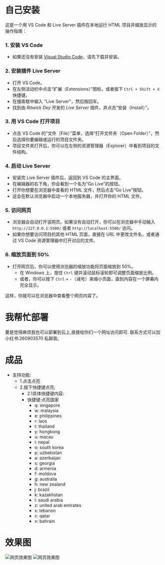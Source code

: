 # 自己安装
这是一个用 VS Code 和 Live Server 插件在本地运行 HTML 项目并缩放显示的操作指南：

### 1. 安装 VS Code
- 如果还没有安装 [Visual Studio Code](https://code.visualstudio.com/)，请先下载并安装。

### 2. 安装插件 Live Server
- 打开 VS Code。
- 在左侧活动栏中点击“扩展（Extensions）”图标，或者按下 `Ctrl + Shift + X` 快捷键。
- 在搜索框中输入 "Live Server"，然后按回车。
- 找到由 *Ritwick Dey* 开发的 *Live Server* 插件，并点击“安装（Install）”。

### 3. 用 VS Code 打开项目
- 点击 VS Code 的“文件（File）”菜单，选择“打开文件夹（Open Folder）”，然后选择你要编辑或运行的项目文件夹。
- 项目文件夹打开后，你可以在左侧的资源管理器（Explorer）中看到项目的文件结构。

### 4. 启动 Live Server
- 安装完 Live Server 插件后，返回到 VS Code 的主界面。
- 在编辑器的右下角，你会看到一个名为“Go Live”的按钮。
- 打开你想要在浏览器中查看的 HTML 文件，然后点击“Go Live”按钮。
- 这会在默认浏览器中启动一个本地服务器，并打开你的 HTML 文件。

### 5. 访问网页
- 浏览器会自动打开该网页。如果没有自动打开，你可以在浏览器中手动输入 `http://127.0.0.1:5500/` 或者 `http://localhost:5500/` 访问。
- 如果你想要访问项目的其他 HTML 页面，直接在 URL 中更改文件名，或者通过 VS Code 资源管理器中打开对应的文件。

### 6. 缩放页面到 50%
- 打开网页后，你可以使用浏览器的缩放功能将页面缩放到 50%。
  - 在 Windows 上，按住 `Ctrl` 键并滚动鼠标滚轮即可调整页面缩放比例。
  - 或者，你可以按下 `Ctrl` + `-`（减号）来缩小页面，直到内容在一个屏幕内完全显示。

这样，你就可以在浏览器中查看整个网页内容了。
# 我帮忙部署
要是觉得麻烦我也可以部署到云上,直接给你们一个网址访问即可.
联系方式可以加小红书:260903570
私聊我;
# 成品
- 支持功能: 
  - 1.点击点亮
  - 2.按下快捷键点亮;
    - 2.1具体快捷键内容:
    - 快捷键:点亮国家
      - q: singapore
      - w: malaysia
      - e: philippines
      - r: laos
      - t: thailand
      - y: hongkong
      - u: macau
      - i: nepal
      - o: south korea
      - p: uzbekistan
      - a: azerbaijan
      - s: georgia
      - d: armenia
      - f: moldova
      - g: australia
      - h: new zealand
      - j: brazil
      - k: kazakhstan
      - l: saudi arabia
      - z: united arab emirates
      - x: lebanon
      - c: qatar
      - v: bahrain
# 效果图

![网页效果图](./result/image1.png)
![网页效果图](./result/image2.png)
